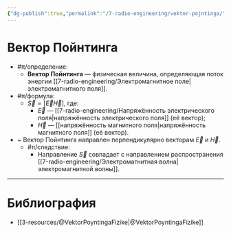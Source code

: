 ```yaml
---
{"dg-publish":true,"permalink":"/7-radio-engineering/vektor-pojntinga/","title":"Вектор Пойнтинга"}
---
```



# Вектор Пойнтинга

- #π/определение:
	- **Вектор Пойнтинга** — физическая величина, определяющая поток энергии [[7-radio-engineering/Электромагнитное поле\|электромагнитного поля]].
- #π/формула:
	- $\vec{S}=[\vec{E}\vec{H}]$, где:
		- $\vec{E}$ — [[7-radio-engineering/Напряжённость электрического поля\|напряжённость электрического поля]] (её вектор);
		- $\vec{H}$ — [[напряжённость магнитного поля\|напряжённость магнитного поля]] (её вектор).
- ~ Вектор Пойнтинга направлен перпендикулярно векторам $\vec{E}$ и $\vec{H}$.
	- #π/следствие:
		- Направление $\vec{S}$ совпадает с направлением распространения [[7-radio-engineering/Электромагнитная волна\|электромагнитной волны]].

---

# Библиография

- [[3-resources/@VektorPoyntingaFizike\|@VektorPoyntingaFizike]]
